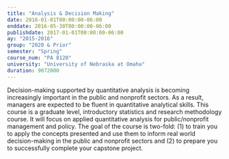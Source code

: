 ```yaml
---
title: "Analysis & Decision Making"
date: 2016-01-01T00:00:00-06:00
enddate: 2016-05-30T00:00:00-06:00
publishdate: 2017-01-01T00:00:00-06:00
ay: "2015-2016"
group: "2020 & Prior"
semester: "Spring"
course_num: "PA 8120"
university: "University of Nebraska at Omaha"
duration: 9072000
---
```


Decision-making supported by quantitative analysis is becoming increasingly important in the public and
nonprofit sectors. As a result, managers are expected to be fluent in quantitative analytical skills. This course
is a graduate level, introductory statistics and research methodology course. It will focus on applied
quantitative analysis for public/nonprofit management and policy. The goal of the course is two-fold: (1) to
train you to apply the concepts presented and use them to inform real world decision-making in the public
and nonprofit sectors and (2) to prepare you to successfully complete your capstone project.
